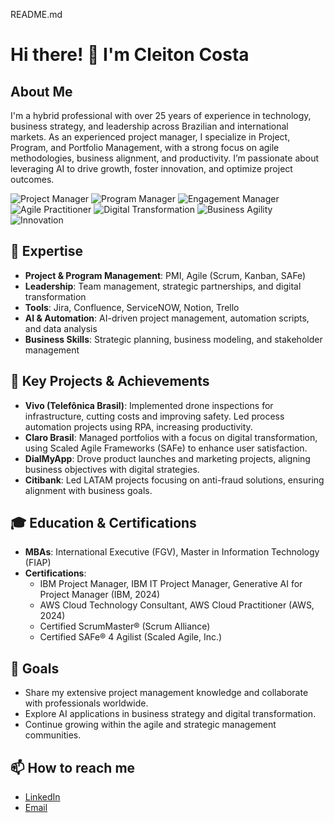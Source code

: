 README.md

# Hi there! 👋 I'm Cleiton Costa

## About Me
I'm a hybrid professional with over 25 years of experience in technology, business strategy, and leadership across Brazilian and international markets. As an experienced project manager, I specialize in Project, Program, and Portfolio Management, with a strong focus on agile methodologies, business alignment, and productivity. I’m passionate about leveraging AI to drive growth, foster innovation, and optimize project outcomes.

![Project Manager](https://img.shields.io/badge/Project_Manager-Expert-green)
![Program Manager](https://img.shields.io/badge/Program_Manager-Expert-orange)
![Engagement Manager](https://img.shields.io/badge/Engagement_Manager-Expert-blue)
![Agile Practitioner](https://img.shields.io/badge/Agile-Practitioner-blue)
![Digital Transformation](https://img.shields.io/badge/Digital_Transformation-Leader-purple)
![Business Agility](https://img.shields.io/badge/Business_Agility-Agile_Champion-blueviolet)
![Innovation](https://img.shields.io/badge/Innovation-Creator-yellow)

## 💼 Expertise
- **Project & Program Management**: PMI, Agile (Scrum, Kanban, SAFe)
- **Leadership**: Team management, strategic partnerships, and digital transformation
- **Tools**: Jira, Confluence, ServiceNOW, Notion, Trello
- **AI & Automation**: AI-driven project management, automation scripts, and data analysis
- **Business Skills**: Strategic planning, business modeling, and stakeholder management

## 🚀 Key Projects & Achievements
- **Vivo (Telefônica Brasil)**: Implemented drone inspections for infrastructure, cutting costs and improving safety. Led process automation projects using RPA, increasing productivity.
- **Claro Brasil**: Managed portfolios with a focus on digital transformation, using Scaled Agile Frameworks (SAFe) to enhance user satisfaction.
- **DialMyApp**: Drove product launches and marketing projects, aligning business objectives with digital strategies.
- **Citibank**: Led LATAM projects focusing on anti-fraud solutions, ensuring alignment with business goals.

## 🎓 Education & Certifications
- **MBAs**: International Executive (FGV), Master in Information Technology (FIAP)
- **Certifications**:
  - IBM Project Manager, IBM IT Project Manager, Generative AI for Project Manager (IBM, 2024)
  - AWS Cloud Technology Consultant, AWS Cloud Practitioner (AWS, 2024)
  - Certified ScrumMaster® (Scrum Alliance)
  - Certified SAFe® 4 Agilist (Scaled Agile, Inc.)

## 🎯 Goals
- Share my extensive project management knowledge and collaborate with professionals worldwide.
- Explore AI applications in business strategy and digital transformation.
- Continue growing within the agile and strategic management communities.

## 📫 How to reach me
- [LinkedIn](https://www.linkedin.com/in/cleitoncosta)
- [Email](mailto:cleiton_costa@yahoo.com.br)

